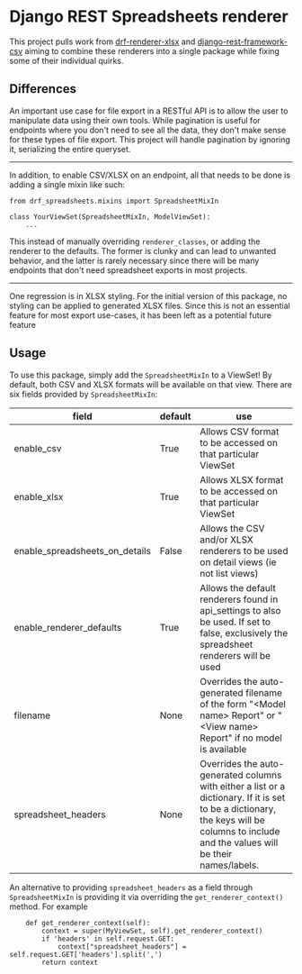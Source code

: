 # Django REST Spreadsheets renderer

This project pulls work from [drf-renderer-xlsx](https://github.com/wharton/drf-renderer-xlsx) and 
[django-rest-framework-csv](https://github.com/mjumbewu/django-rest-framework-csv) aiming to combine these renderers
into a single package while fixing some of their individual quirks.

## Differences
An important use case for file export in a RESTful API is to allow the user to manipulate data using their own tools. 
While pagination is useful for endpoints where you don't need to see all the data, they don't make sense for these types
of file export. This project will handle pagination by ignoring it, serializing the entire queryset.

---

In addition, to enable CSV/XLSX on an endpoint, all that needs to be done is adding a single mixin like such:

```lang=py
from drf_spreadsheets.mixins import SpreadsheetMixIn

class YourViewSet(SpreadsheetMixIn, ModelViewSet):
    ...

```

This instead of manually overriding `renderer_classes`, or adding the renderer to the defaults. The former is clunky and 
can lead to unwanted behavior, and the latter is rarely necessary since there will be many endpoints that don't need
spreadsheet exports in most projects.

---

One regression is in XLSX styling. For the initial version of this package, no styling can be applied to generated 
XLSX files. Since this is not an essential feature for most export use-cases, it has been left as a potential future feature

## Usage

To use this package, simply add the `SpreadsheetMixIn` to a ViewSet! By default, both CSV and XLSX formats will be 
available on that view. There are six fields provided by `SpreadsheetMixIn`:
 
 |field|default|use|
 |-----|-------|---|
 |enable_csv|True|Allows CSV format to be accessed on that particular ViewSet|
 |enable_xlsx|True|Allows XLSX format to be accessed on that particular ViewSet|
 |enable_spreadsheets_on_details|False|Allows the CSV and/or XLSX renderers to be used on detail views (ie not list views)|
 |enable_renderer_defaults|True|Allows the default renderers found in api_settings to also be used. If set to false, exclusively the spreadsheet renderers will be used|
 |filename|None|Overrides the auto-generated filename of the form "\<Model name> Report" or "\<View name> Report" if no model is available|
 |spreadsheet_headers|None|Overrides the auto-generated columns with either a list or a dictionary. If it is set to be a dictionary, the keys will be columns to include and the values will be their names/labels.|
 
An alternative to providing `spreadsheet_headers` as a field through `SpreadsheetMixIn` is providing it via overriding
the `get_renderer_context()` method. For example

```lang=py
    def get_renderer_context(self):
        context = super(MyViewSet, self).get_renderer_context()
        if 'headers' in self.request.GET:
            context["spreadsheet_headers"] = self.request.GET['headers'].split(',')
        return context
```